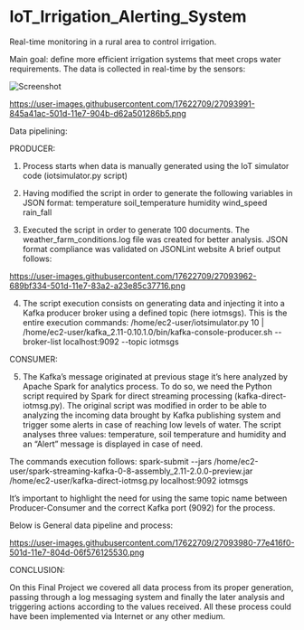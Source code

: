 # IoT_Irrigation_Alerting_System
Real-time monitoring in a rural area to control irrigation.

Main goal: define more efficient irrigation systems that meet crops water requirements.
The data is collected in real-time by the sensors:

![Screenshot](27093991-845a41ac-501d-11e7-904b-d62a501286b5.png)

https://user-images.githubusercontent.com/17622709/27093991-845a41ac-501d-11e7-904b-d62a501286b5.png

Data pipelining:

PRODUCER:
1.	Process starts when data is manually generated using the IoT simulator code (iotsimulator.py script)
2.	Having modified the script in order to generate the following variables in JSON format:
 temperature
 soil_temperature
 humidity
 wind_speed
 rain_fall

3.	Executed the script in order to generate 100 documents. The weather_farm_conditions.log file was created for better analysis. JSON format compliance was validated on JSONLint website
A brief output follows:

https://user-images.githubusercontent.com/17622709/27093962-689bf334-501d-11e7-83a2-a23e85c37716.png

4.	The script execution consists on generating data and injecting it into a Kafka producer broker using a defined topic (here iotmsgs).
This is the entire execution commands:
/home/ec2-user/iotsimulator.py 10 | /home/ec2-user/kafka_2.11-0.10.1.0/bin/kafka-console-producer.sh --broker-list localhost:9092 --topic iotmsgs

CONSUMER:

5.	The Kafka’s message originated at previous stage it’s here analyzed by Apache Spark for analytics process. To do so, we need the Python script required by Spark for direct streaming processing (kafka-direct-iotmsg.py). 
The original script was modified in order to be able to analyzing the incoming data brought by Kafka publishing system and trigger some alerts in case of reaching low levels of water.
The script analyses three values: temperature, soil temperature and humidity and an “Alert” message is displayed in case of need. 

The commands execution follows:
spark-submit --jars /home/ec2-user/spark-streaming-kafka-0-8-assembly_2.11-2.0.0-preview.jar /home/ec2-user/kafka-direct-iotmsg.py localhost:9092 iotmsgs

It’s important to highlight the need for using the same topic name between Producer-Consumer and the correct Kafka port (9092) for the process. 

Below is General data pipeline and process: 

https://user-images.githubusercontent.com/17622709/27093980-77e416f0-501d-11e7-804d-06f576125530.png

CONCLUSION:

On this Final Project we covered all data process from its proper generation, passing through a log messaging system and finally the later analysis and triggering actions according to the values received. All these process could have been implemented via Internet or any other medium.
